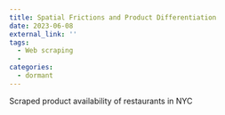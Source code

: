 ```yaml
---
title: Spatial Frictions and Product Differentiation
date: 2023-06-08
external_link: ''
tags:
  - Web scraping
  - 
categories:
  - dormant
---
```


Scraped product availability of restaurants in NYC 

<!--more-->
